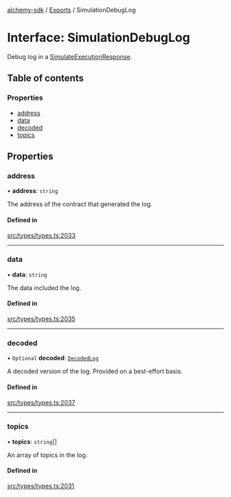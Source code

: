 [alchemy-sdk](../README.md) / [Exports](../modules.md) / SimulationDebugLog

# Interface: SimulationDebugLog

Debug log in a [SimulateExecutionResponse](SimulateExecutionResponse.md).

## Table of contents

### Properties

- [address](SimulationDebugLog.md#address)
- [data](SimulationDebugLog.md#data)
- [decoded](SimulationDebugLog.md#decoded)
- [topics](SimulationDebugLog.md#topics)

## Properties

### address

• **address**: `string`

The address of the contract that generated the log.

#### Defined in

[src/types/types.ts:2033](https://github.com/alchemyplatform/alchemy-sdk-js/blob/c9dbbf0/src/types/types.ts#L2033)

___

### data

• **data**: `string`

The data included the log.

#### Defined in

[src/types/types.ts:2035](https://github.com/alchemyplatform/alchemy-sdk-js/blob/c9dbbf0/src/types/types.ts#L2035)

___

### decoded

• `Optional` **decoded**: [`DecodedLog`](DecodedLog.md)

A decoded version of the log. Provided on a best-effort basis.

#### Defined in

[src/types/types.ts:2037](https://github.com/alchemyplatform/alchemy-sdk-js/blob/c9dbbf0/src/types/types.ts#L2037)

___

### topics

• **topics**: `string`[]

An array of topics in the log.

#### Defined in

[src/types/types.ts:2031](https://github.com/alchemyplatform/alchemy-sdk-js/blob/c9dbbf0/src/types/types.ts#L2031)
